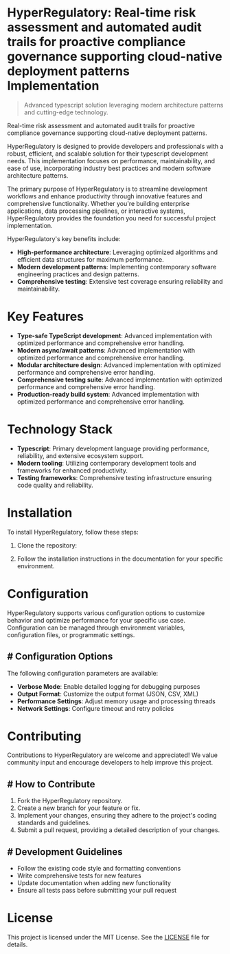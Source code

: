 <!-- fallback_HyperRegulatory_20250802103523_67087 -->

# HyperRegulatory: Real-time risk assessment and automated audit trails for proactive compliance governance supporting cloud-native deployment patterns Implementation
> Advanced typescript solution leveraging modern architecture patterns and cutting-edge technology.

Real-time risk assessment and automated audit trails for proactive compliance governance supporting cloud-native deployment patterns.

HyperRegulatory is designed to provide developers and professionals with a robust, efficient, and scalable solution for their typescript development needs. This implementation focuses on performance, maintainability, and ease of use, incorporating industry best practices and modern software architecture patterns.

The primary purpose of HyperRegulatory is to streamline development workflows and enhance productivity through innovative features and comprehensive functionality. Whether you're building enterprise applications, data processing pipelines, or interactive systems, HyperRegulatory provides the foundation you need for successful project implementation.

HyperRegulatory's key benefits include:

* **High-performance architecture**: Leveraging optimized algorithms and efficient data structures for maximum performance.
* **Modern development patterns**: Implementing contemporary software engineering practices and design patterns.
* **Comprehensive testing**: Extensive test coverage ensuring reliability and maintainability.

# Key Features

* **Type-safe TypeScript development**: Advanced implementation with optimized performance and comprehensive error handling.
* **Modern async/await patterns**: Advanced implementation with optimized performance and comprehensive error handling.
* **Modular architecture design**: Advanced implementation with optimized performance and comprehensive error handling.
* **Comprehensive testing suite**: Advanced implementation with optimized performance and comprehensive error handling.
* **Production-ready build system**: Advanced implementation with optimized performance and comprehensive error handling.

# Technology Stack

* **Typescript**: Primary development language providing performance, reliability, and extensive ecosystem support.
* **Modern tooling**: Utilizing contemporary development tools and frameworks for enhanced productivity.
* **Testing frameworks**: Comprehensive testing infrastructure ensuring code quality and reliability.

# Installation

To install HyperRegulatory, follow these steps:

1. Clone the repository:


2. Follow the installation instructions in the documentation for your specific environment.

# Configuration

HyperRegulatory supports various configuration options to customize behavior and optimize performance for your specific use case. Configuration can be managed through environment variables, configuration files, or programmatic settings.

## # Configuration Options

The following configuration parameters are available:

* **Verbose Mode**: Enable detailed logging for debugging purposes
* **Output Format**: Customize the output format (JSON, CSV, XML)
* **Performance Settings**: Adjust memory usage and processing threads
* **Network Settings**: Configure timeout and retry policies

# Contributing

Contributions to HyperRegulatory are welcome and appreciated! We value community input and encourage developers to help improve this project.

## # How to Contribute

1. Fork the HyperRegulatory repository.
2. Create a new branch for your feature or fix.
3. Implement your changes, ensuring they adhere to the project's coding standards and guidelines.
4. Submit a pull request, providing a detailed description of your changes.

## # Development Guidelines

* Follow the existing code style and formatting conventions
* Write comprehensive tests for new features
* Update documentation when adding new functionality
* Ensure all tests pass before submitting your pull request

# License

This project is licensed under the MIT License. See the [LICENSE](https://github.com/Muramatsuu/HyperRegulatory/blob/main/LICENSE) file for details.
